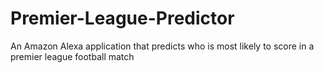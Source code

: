 # Premier-League-Predictor
An Amazon Alexa application that predicts who is most likely to score in a premier league football match
